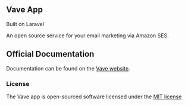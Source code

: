 ## Vave App

Built on Laravel

An open source service for your email marketing via Amazon SES.

## Official Documentation

Documentation can be found on the [Vave website](http://vave.tasketch.com/docs).

### License

The Vave app is open-sourced software licensed under the [MIT license](http://opensource.org/licenses/MIT)
